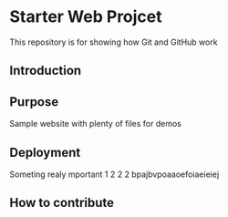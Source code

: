 # Starter Web Projcet

This repository is for showing how Git and GitHub work

## Introduction


## Purpose

Sample website with plenty of files for demos
## Deployment

Someting realy mportant 
1
2
2
2
bpajbvpoaaoefoiaeieiej
## How to contribute


